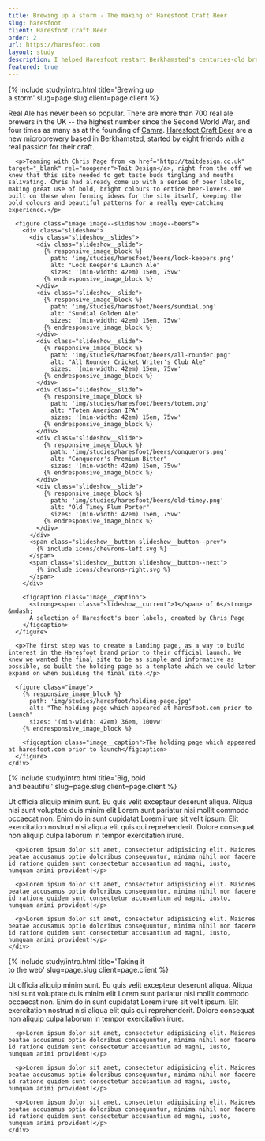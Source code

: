 ```yaml
---
title: Brewing up a storm - The making of Haresfoot Craft Beer
slug: haresfoot
client: Haresfoot Craft Beer
order: 2
url: https://haresfoot.com
layout: study
description: I helped Haresfoot restart Berkhamsted's centuries-old brewing tradition
featured: true
---
```


<section class="study__section study__section--{{ page.slug }} study__section--intro"
         data-title="The making of Haresfoot Craft Beer - Part 1: Introduction">
  {% include study/intro.html title='Brewing up<br />a storm' slug=page.slug client=page.client %}

  <div class="study__content">
    <div class="post__content">
      <p>Real Ale has never been so popular. There are more than 700 real ale brewers in the UK -- the highest number since the Second World War, and four times as many as at the founding of <a href="http://www.camra.org.uk/" target="_blank" rel="noopener">Camra</a>. <a href="http://haresfoot.com" target="_blank" rel="noopener">Haresfoot Craft Beer</a> are a new microbrewery based in Berkhamsted, started by eight friends with a real passion for their craft.</p>

      <p>Teaming with Chris Page from <a href="http://taitdesign.co.uk" target="_blank" rel="noopener">Tait Design</a>, right from the off we knew that this site needed to get taste buds tingling and mouths salivating. Chris had already come up with a series of beer labels, making great use of bold, bright colours to entice beer-lovers. We built on these when forming ideas for the site itself, keeping the bold colours and beautiful patterns for a really eye-catching experience.</p>

      <figure class="image image--slideshow image--beers">
        <div class="slideshow">
          <div class="slideshow__slides">
            <div class="slideshow__slide">
              {% responsive_image_block %}
                path: 'img/studies/haresfoot/beers/lock-keepers.png'
                alt: "Lock Keeper's Launch Ale"
                sizes: '(min-width: 42em) 15em, 75vw'
              {% endresponsive_image_block %}
            </div>
            <div class="slideshow__slide">
              {% responsive_image_block %}
                path: 'img/studies/haresfoot/beers/sundial.png'
                alt: "Sundial Golden Ale"
                sizes: '(min-width: 42em) 15em, 75vw'
              {% endresponsive_image_block %}
            </div>
            <div class="slideshow__slide">
              {% responsive_image_block %}
                path: 'img/studies/haresfoot/beers/all-rounder.png'
                alt: "All Rounder Cricket Writer's Club Ale"
                sizes: '(min-width: 42em) 15em, 75vw'
              {% endresponsive_image_block %}
            </div>
            <div class="slideshow__slide">
              {% responsive_image_block %}
                path: 'img/studies/haresfoot/beers/totem.png'
                alt: "Totem American IPA"
                sizes: '(min-width: 42em) 15em, 75vw'
              {% endresponsive_image_block %}
            </div>
            <div class="slideshow__slide">
              {% responsive_image_block %}
                path: 'img/studies/haresfoot/beers/conquerors.png'
                alt: "Conqueror's Premium Bitter"
                sizes: '(min-width: 42em) 15em, 75vw'
              {% endresponsive_image_block %}
            </div>
            <div class="slideshow__slide">
              {% responsive_image_block %}
                path: 'img/studies/haresfoot/beers/old-timey.png'
                alt: "Old Timey Plum Porter"
                sizes: '(min-width: 42em) 15em, 75vw'
              {% endresponsive_image_block %}
            </div>
          </div>
          <span class="slideshow__button slideshow__button--prev">
            {% include icons/chevrons-left.svg %}
          </span>
          <span class="slideshow__button slideshow__button--next">
            {% include icons/chevrons-right.svg %}
          </span>
        </div>

        <figcaption class="image__caption">
          <strong><span class="slideshow__current">1</span> of 6</strong> &mdash;
          A selection of Haresfoot's beer labels, created by Chris Page
        </figcaption>
      </figure>

      <p>The first step was to create a landing page, as a way to build interest in the Haresfoot brand prior to their official launch. We knew we wanted the final site to be as simple and informative as possible, so built the holding page as a template which we could later expand on when building the final site.</p>

      <figure class="image">
        {% responsive_image_block %}
          path: 'img/studies/haresfoot/holding-page.jpg'
          alt: "The holding page which appeared at haresfoot.com prior to launch"
          sizes: '(min-width: 42em) 36em, 100vw'
        {% endresponsive_image_block %}

        <figcaption class="image__caption">The holding page which appeared at haresfoot.com prior to launch</figcaption>
      </figure>
    </div>
  </div>
</section>

<section class="study__section study__section--{{ page.slug }} study__section--typography animate-on-scroll"
         data-title="The making of Haresfoot Craft Beer - Part 2: Branding & Typography">
  {% include study/intro.html title='Big, bold<br />and beautiful' slug=page.slug client=page.client %}

  <div class="study__content">
    <div class="post__content">
      <p>Ut officia aliquip minim sunt. Eu quis velit excepteur deserunt aliqua. Aliqua nisi sunt voluptate duis minim elit Lorem sunt pariatur nisi mollit commodo occaecat non. Enim do in sunt cupidatat Lorem irure sit velit ipsum. Elit exercitation nostrud nisi aliqua elit quis qui reprehenderit. Dolore consequat non aliquip culpa laborum in tempor exercitation irure.</p>

      <p>Lorem ipsum dolor sit amet, consectetur adipisicing elit. Maiores beatae accusamus optio doloribus consequuntur, minima nihil non facere id ratione quidem sunt consectetur accusantium ad magni, iusto, numquam animi provident!</p>

      <p>Lorem ipsum dolor sit amet, consectetur adipisicing elit. Maiores beatae accusamus optio doloribus consequuntur, minima nihil non facere id ratione quidem sunt consectetur accusantium ad magni, iusto, numquam animi provident!</p>

      <p>Lorem ipsum dolor sit amet, consectetur adipisicing elit. Maiores beatae accusamus optio doloribus consequuntur, minima nihil non facere id ratione quidem sunt consectetur accusantium ad magni, iusto, numquam animi provident!</p>
    </div>
  </div>
</section>

<section class="study__section study__section--{{ page.slug }} study__section--website animate-on-scroll"
         data-title="The making of Haresfoot Craft Beer - Part 3: Website">
  {% include study/intro.html title='Taking it<br />to the web' slug=page.slug client=page.client %}

  <div class="study__content">
    <div class="post__content">
      <p>Ut officia aliquip minim sunt. Eu quis velit excepteur deserunt aliqua. Aliqua nisi sunt voluptate duis minim elit Lorem sunt pariatur nisi mollit commodo occaecat non. Enim do in sunt cupidatat Lorem irure sit velit ipsum. Elit exercitation nostrud nisi aliqua elit quis qui reprehenderit. Dolore consequat non aliquip culpa laborum in tempor exercitation irure.</p>

      <p>Lorem ipsum dolor sit amet, consectetur adipisicing elit. Maiores beatae accusamus optio doloribus consequuntur, minima nihil non facere id ratione quidem sunt consectetur accusantium ad magni, iusto, numquam animi provident!</p>

      <p>Lorem ipsum dolor sit amet, consectetur adipisicing elit. Maiores beatae accusamus optio doloribus consequuntur, minima nihil non facere id ratione quidem sunt consectetur accusantium ad magni, iusto, numquam animi provident!</p>

      <p>Lorem ipsum dolor sit amet, consectetur adipisicing elit. Maiores beatae accusamus optio doloribus consequuntur, minima nihil non facere id ratione quidem sunt consectetur accusantium ad magni, iusto, numquam animi provident!</p>
    </div>
  </div>
</section>